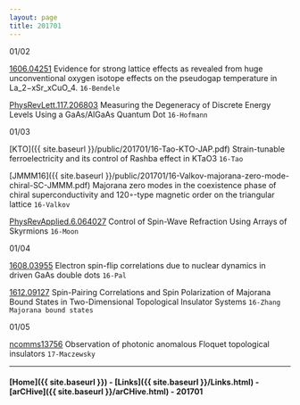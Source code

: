 ```yaml
---
layout: page
title: 201701
---
```


01/02

[1606.04251](https://arxiv.org/abs/1606.04251) Evidence for strong lattice effects as revealed from huge unconventional oxygen
isotope effects on the pseudogap temperature in La_2−xSr_xCuO_4. `16-Bendele`

[PhysRevLett.117.206803](https://journals.aps.org/prl/abstract/10.1103/PhysRevLett.117.206803) Measuring the Degeneracy of Discrete Energy Levels Using a GaAs/AlGaAs Quantum Dot `16-Hofmann`

01/03

[KTO]({{ site.baseurl }}/public/201701/16-Tao-KTO-JAP.pdf) Strain-tunable ferroelectricity and its control of Rashba effect in KTaO3 `16-Tao`

[JMMM16]({{ site.baseurl }}/public/201701/16-Valkov-majorana-zero-mode-chiral-SC-JMMM.pdf) Majorana zero modes in the coexistence phase of chiral superconductivity and 120◦-type magnetic order on the triangular lattice `16-Valkov`

[PhysRevApplied.6.064027](https://journals.aps.org/prapplied/abstract/10.1103/PhysRevApplied.6.064027) Control of Spin-Wave Refraction Using Arrays of Skyrmions `16-Moon`


01/04

[1608.03955](https://arxiv.org/abs/1608.03955) Electron spin-flip correlations due to nuclear dynamics in driven GaAs double dots `16-Pal`

[1612.09127](https://arxiv.org/abs/1612.09127) Spin-Pairing Correlations and Spin Polarization of Majorana Bound States in Two-Dimensional
Topological Insulator Systems `16-Zhang` `Majorana bound states`

01/05

[ncomms13756](http://www.nature.com/ncomms/2017/170104/ncomms13756/full/ncomms13756.html) Observation of photonic anomalous Floquet topological insulators `17-Maczewsky`


---


#### [Home]({{ site.baseurl }}) - [Links]({{ site.baseurl }}/Links.html) - [arCHive]({{ site.baseurl }}/arCHive.html) - 201701
